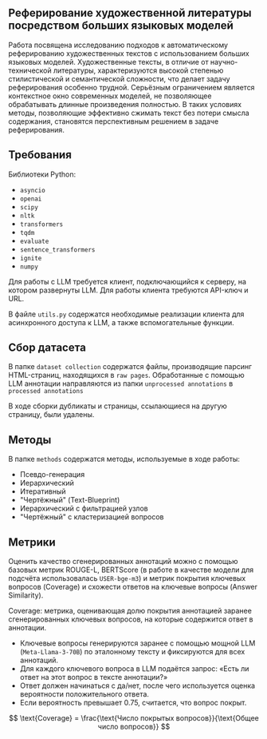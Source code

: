 ## Реферирование художественной литературы посредством больших языковых моделей

Работа посвящена исследованию подходов к автоматическому реферированию художественных текстов с использованием больших языковых моделей. Художественные тексты, в отличие от научно-технической литературы, характеризуются высокой степенью стилистической и семантической сложности, что делает задачу реферирования особенно трудной. Серьёзным ограничением является контекстное окно современных моделей, не позволяющее обрабатывать длинные произведения полностью. В таких условиях методы, позволяющие эффективно сжимать текст без потери смысла содержания, становятся перспективным решением в задаче реферирования.

## Требования

Библиотеки Python:
- `asyncio`
- `openai`
- `scipy`
- `nltk`
- `transformers`
- `tqdm`
- `evaluate`
- `sentence_transformers`
- `ignite`
- `numpy`

Для работы с LLM требуется клиент, подключающийся к серверу, на котором развернуты LLM. Для работы клиента требуются API-ключ и URL.

В файле `utils.py` содержатся необходимые реализации клиента для асинхронного доступа к LLM, а также вспомогательные функции.

## Сбор датасета

В папке `dataset collection` содержатся файлы, производящие парсинг HTML-страниц, находящихся в `raw pages`. Обработанные с помощью LLM аннотации направляются из папки `unprocessed annotations` в `processed annotations`

В ходе сборки дубликаты и страницы, ссылающиеся на другую страницу, были удалены.

## Методы

В папке `methods` содержатся методы, используемые в ходе работы:
- Псевдо-генерация
- Иерархический
- Итеративный
- "Чертёжный" (Text-Blueprint)
- Иерархический с фильтрацией узлов
- "Чертёжный" с кластеризацией вопросов

## Метрики

Оценить качество сгенерированных аннотаций можно с помощью базовых метрик ROUGE-L, BERTScore (в работе в качестве модели для подсчёта использовалась `USER-bge-m3`) и метрик покрытия ключевых вопросов (Coverage) и схожести ответов на ключевые вопросы (Answer Similarity).

Coverage: метрика, оценивающая долю покрытия аннотацией заранее сгенерированных ключевых вопросов, на которые содержится ответ в аннотации.
- Ключевые вопросы генерируются заранее с помощью мощной LLM (`Meta-Llama-3-70B`) по эталонному тексту и фиксируются для всех аннотаций.
- Для каждого ключевого вопроса в LLM подаётся запрос: «Есть ли ответ на этот вопрос в тексте аннотации?»
- Ответ должен начинаться с да/нет, после чего используется оценка вероятности положительного ответа.
- Если вероятность превышает 0.75, считается, что вопрос покрыт.

$$
\text{Coverage} = \frac{\text{Число покрытых вопросов}}{\text{Общее число вопросов}}
$$
